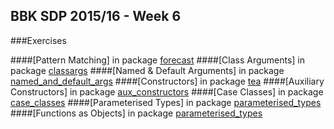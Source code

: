 ## BBK SDP 2015/16 - Week 6
###Exercises

####[Pattern Matching]
in package [forecast][1]
####[Class Arguments]
in package [classargs][2]
####[Named & Default Arguments]
in package [named_and_default_args][3]
####[Constructors]
in package [tea][4]
####[Auxiliary Constructors]
in package [aux_constructors][5]
####[Case Classes]
in package [case_classes][6]
####[Parameterised Types]
in package [parameterised_types][7]
####[Functions as Objects]
in package [parameterised_types][7]

[1]:https://github.com/f-bartholomews/SDP/tree/master/exercises/week_06/src/forecast
[2]:https://github.com/f-bartholomews/SDP/tree/master/exercises/week_06/src/classargs
[3]:https://github.com/f-bartholomews/SDP/tree/master/exercises/week_06/src/named_and_default_args
[4]:https://github.com/f-bartholomews/SDP/tree/master/exercises/week_06/src/tea
[5]:https://github.com/f-bartholomews/SDP/tree/master/exercises/week_06/src/aux_constructors
[6]:https://github.com/f-bartholomews/SDP/tree/master/exercises/week_06/src/case_classes
[7]:https://github.com/f-bartholomews/SDP/tree/master/exercises/week_06/src/parameterised_types